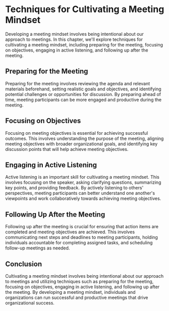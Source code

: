 Techniques for Cultivating a Meeting Mindset
======================================================================================

Developing a meeting mindset involves being intentional about our approach to meetings. In this chapter, we'll explore techniques for cultivating a meeting mindset, including preparing for the meeting, focusing on objectives, engaging in active listening, and following up after the meeting.

Preparing for the Meeting
-------------------------

Preparing for the meeting involves reviewing the agenda and relevant materials beforehand, setting realistic goals and objectives, and identifying potential challenges or opportunities for discussion. By preparing ahead of time, meeting participants can be more engaged and productive during the meeting.

Focusing on Objectives
----------------------

Focusing on meeting objectives is essential for achieving successful outcomes. This involves understanding the purpose of the meeting, aligning meeting objectives with broader organizational goals, and identifying key discussion points that will help achieve meeting objectives.

Engaging in Active Listening
----------------------------

Active listening is an important skill for cultivating a meeting mindset. This involves focusing on the speaker, asking clarifying questions, summarizing key points, and providing feedback. By actively listening to others' perspectives, meeting participants can better understand one another's viewpoints and work collaboratively towards achieving meeting objectives.

Following Up After the Meeting
------------------------------

Following up after the meeting is crucial for ensuring that action items are completed and meeting objectives are achieved. This involves communicating next steps and deadlines to meeting participants, holding individuals accountable for completing assigned tasks, and scheduling follow-up meetings as needed.

Conclusion
----------

Cultivating a meeting mindset involves being intentional about our approach to meetings and utilizing techniques such as preparing for the meeting, focusing on objectives, engaging in active listening, and following up after the meeting. By developing a meeting mindset, individuals and organizations can run successful and productive meetings that drive organizational success.
